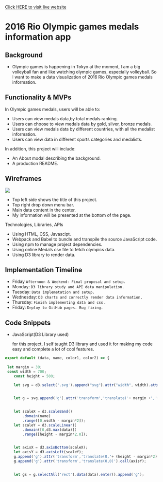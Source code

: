 <a href="https://leo-jsproject.herokuapp.com/" target="_blank">Click HERE to visit live website</a>

# 2016 Rio Olympic games medals information app

## Background
* Olympic games is happening in Tokyo at the moment, I am a big volleyball fan and like watching olympic games, especially volleyball. So I want to make a data visualization of 2016 Rio Olympic games medals information.


## Functionality & MVPs

In Olympic games medals, users will be able to:

* Users can view medals data,by total medals ranking.
* Users can choose to view medals data by gold, silver, bronze medals.
* Users can view medals data by different countries, with all the medalist information.
* Users can view data in different sports categories and medalists.

In addition, this project will include:

* An About modal describing the background.
* A production README.


## Wireframes

<img src="https://app-leel-pro.s3.us-west-1.amazonaws.com/Homepage.png"/>

* Top left side shows the title of this project.
* Top right drop down menu bar.
* Main data content in the center.
* My information will be presented at the bottom of the page.

Technologies, Libraries, APIs
* Using HTML, CSS, Javascipt.
* Webpack and Babel to bundle and transpile the source JavaScript code.
* Using npm to manage project dependencies.
* Using online Medals csv file to fetch olympics data.
* Using D3 library to render data. 

## Implementation Timeline

* Friday `Afternoon & Weekend: Final proposal and setup.`
* Monday: `D3 library study and API data manipulation.` 
* Tuesday: `Data implemetation and setup.`
* Wednesday: `D3 charts and correctly render data information.`
* Thursday: `Finish implementing data and css.`
* Friday: `Deploy to GitHub pages. Bug fixing.`

## Code Snippets

* JavaScript(D3 Library used)

    for this project, I self taught D3 library and used it for making my code easy and complete a lot of cool features.
    
```JavaScript
export default (data, name, color1, color2) => {
    
 let margin = 30;
 const width = 700;
    const height = 500;

    let svg = d3.select('.svg').append("svg").attr("width", width).attr("height", height);

   
    let g = svg.append('g').attr('transform','translate('+ margin +','+ margin +')');

   
    let scaleX = d3.scaleBand()
        .domain(name)
        .range([0,width - margin*2]);
    let scaleY = d3.scaleLinear()
        .domain([0,d3.max(data)])
        .range([height - margin*2,0]);

  
    let axisX = d3.axisBottom(scaleX);
    let axisY = d3.axisLeft(scaleY);
    g.append('g').attr('transform','translate(0,'+ (height - margin*2) +')').call(axisX);
    g.append('g').attr('transform','translate(0,0)').call(axisY);

   
    let gs = g.selectAll('rect').data(data).enter().append('g');
```

